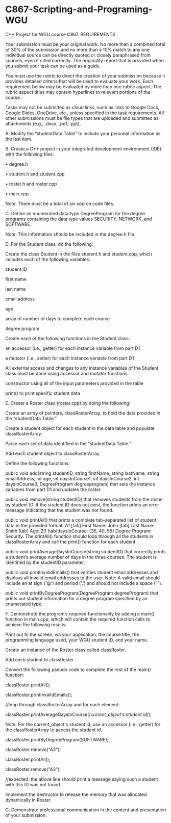 # C867-Scripting-and-Programing-WGU

C++ Project for WGU course C867. 
REQUIREMENTS 

Your submission must be your original work. No more than a combined total of 30% of the submission and no more than a 10% match to any one individual source can be directly quoted or closely paraphrased from sources, even if cited correctly. The originality report that is provided when you submit your task can be used as a guide. 

You must use the rubric to direct the creation of your submission because it provides detailed criteria that will be used to evaluate your work. Each requirement below may be evaluated by more than one rubric aspect. The rubric aspect titles may contain hyperlinks to relevant portions of the course. 

Tasks may not be submitted as cloud links, such as links to Google Docs, Google Slides, OneDrive, etc., unless specified in the task requirements. All other submissions must be file types that are uploaded and submitted as attachments (e.g., .docx, .pdf, .ppt). 

A.  Modify the “studentData Table” to include your personal information as the last item. 
  

B.  Create a C++ project in your integrated development environment (IDE) with the following files: 

•  degree.h 

•  student.h and student.cpp 

•  roster.h and roster.cpp 

•  main.cpp 
  

Note: There must be a total of six source code files. 
  

C.  Define an enumerated data type DegreeProgram for the degree programs containing the data type values SECURITY, NETWORK, and SOFTWARE. 
  

Note: This information should be included in the degree.h file. 
  

D.  For the Student class, do the following: 

Create the class Student in the files student.h and student.cpp, which includes each of the following variables: 

student ID 

first name 

last name 

email address 

age 

array of number of days to complete each course 

degree program 

Create each of the following functions in the Student class: 

an accessor (i.e., getter) for each instance variable from part D1 

a mutator (i.e., setter) for each instance variable from part D1 

All external access and changes to any instance variables of the Student class must be done using accessor and mutator functions. 

constructor using all of the input parameters provided in the table 

print() to print specific student data 
  

E.  Create a Roster class (roster.cpp) by doing the following: 

Create an array of pointers, classRosterArray, to hold the data provided in the “studentData Table.” 

Create a student object for each student in the data table and populate classRosterArray. 

Parse each set of data identified in the “studentData Table.” 

Add each student object to classRosterArray. 

Define the following functions: 

public void add(string studentID, string firstName, string lastName, string emailAddress, int age, int daysInCourse1, int daysInCourse2, int daysInCourse3, DegreeProgram degreeprogram)  that sets the instance variables from part D1 and updates the roster. 

public void remove(string studentID)  that removes students from the roster by student ID. If the student ID does not exist, the function prints an error message indicating that the student was not found. 

public void printAll() that prints a complete tab-separated list of student data in the provided format: A1 [tab] First Name: John [tab] Last Name: Smith [tab] Age: 20 [tab]daysInCourse: {35, 40, 55} Degree Program: Security. The printAll() function should loop through all the students in classRosterArray and call the print() function for each student. 

public void printAverageDaysInCourse(string studentID)  that correctly prints a student’s average number of days in the three courses. The student is identified by the studentID parameter. 

public void printInvalidEmails() that verifies student email addresses and displays all invalid email addresses to the user. 
 Note: A valid email should include an at sign ('@') and period ('.') and should not include a space (' '). 

public void printByDegreeProgram(DegreeProgram degreeProgram) that prints out student information for a degree program specified by an enumerated type. 
  

F.  Demonstrate the program’s required functionality by adding a main() function in main.cpp, which will contain the required function calls to achieve the following results: 

Print out to the screen, via your application, the course title, the programming language used, your WGU student ID, and your name. 

Create an instance of the Roster class called classRoster. 

 Add each student to classRoster. 

Convert the following pseudo code to complete the rest of the  main() function: 

classRoster.printAll(); 

classRoster.printInvalidEmails(); 

  

//loop through classRosterArray and for each element: 

classRoster.printAverageDaysInCourse(/*current_object's student id*/); 

 
 

Note: For the current_object's student id, use an accessor (i.e., getter) for the classRosterArray to access the student id. 

 
 

classRoster.printByDegreeProgram(SOFTWARE); 

classRoster.remove("A3"); 

classRoster.printAll(); 

classRoster.remove("A3"); 

//expected: the above line should print a message saying such a student with this ID was not found. 

Implement the destructor to release the memory that was allocated dynamically in Roster. 

 

G.  Demonstrate professional communication in the content and presentation of your submission. 
